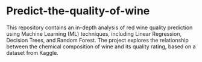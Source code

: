 # Predict-the-quality-of-wine
This repository contains an in-depth analysis of red wine quality prediction using Machine Learning (ML) techniques, including Linear Regression, Decision Trees, and Random Forest. The project explores the relationship between the chemical composition of wine and its quality rating, based on a dataset from Kaggle.
